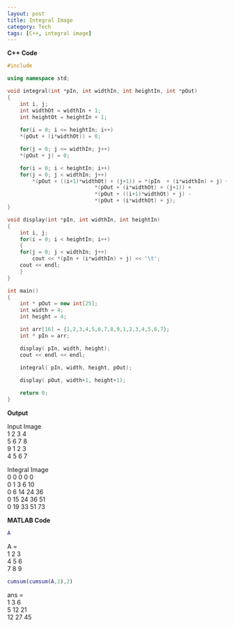 ```yaml
---
layout: post
title: Integral Image
category: Tech
tags: [C++, integral image]
---
```

**C++ Code**

```c++
#include 

using namespace std;

void integral(int *pIn, int widthIn, int heightIn, int *pOut)
{
    int i, j;
    int widthOt = widthIn + 1;
    int heightOt = heightIn + 1;
	
    for(i = 0; i <= heightIn; i++)
	*(pOut + (i*widthOt)) = 0;

    for(j = 0; j <= widthIn; j++)
	*(pOut + j) = 0;

    for(i = 0; i < heightIn; i++)
	for(j = 0; j < widthIn; j++)
		*(pOut + ((i+1)*widthOt) + (j+1)) = *(pIn  + (i*widthIn) + j) +
						    *(pOut + (i*widthOt) + (j+1)) +
						    *(pOut + ((i+1)*widthOt) + j) -
						    *(pOut + (i*widthOt) + j);
}

void display(int *pIn, int widthIn, int heightIn)
{
    int i, j;
    for(i = 0; i < heightIn; i++)
    {
	for(j = 0; j < widthIn; j++)
	    cout << *(pIn + (i*widthIn) + j) << '\t';		
	cout << endl;
    }
}

int main()
{
    int * pOut = new int[25];
    int width = 4;
    int height = 4;

    int arr[16] = {1,2,3,4,5,6,7,8,9,1,2,3,4,5,6,7};
    int * pIn = arr;

    display( pIn, width, height);
    cout << endl << endl;
	
    integral( pIn, width, height, pOut);

    display( pOut, width+1, height+1);

    return 0;
}
```
**Output**

Input Image <br>
1 2 3 4 <br>
5 6 7 8 <br>
9 1 2 3 <br>
4 5 6 7 <br>

Integral Image <br>
0 0 0 0 0 <br>
0 1 3 6 10 <br>
0 6 14 24 36 <br>
0 15 24 36 51 <br>
0 19 33 51 73 <br>

**MATLAB Code**

```matlab
A
```

A = <br>
1     2     3 <br>
4     5     6 <br>
7     8     9 <br>

```matlab
cumsum(cumsum(A,1),2)
```

ans = <br>
1     3     6 <br>
5    12    21 <br>
12    27    45 <br>
